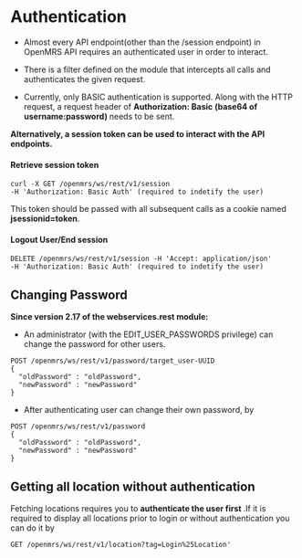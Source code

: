 # Authentication

* Almost every API endpoint(other than the /session endpoint) in  OpenMRS API requires an authenticated user in order to interact.

* There is a filter defined on the module that intercepts all calls and authenticates the given request. 

* Currently, only BASIC authentication is supported. Along with the HTTP request, a request header of <b> Authorization: Basic 
(base64 of username:password) </b> needs to be sent.

<b>Alternatively, a session token can be used to interact with the API endpoints.</b>

#### Retrieve session token

```console
curl -X GET /openmrs/ws/rest/v1/session 
-H 'Authorization: Basic Auth' (required to indetify the user)
```

This token should be passed with all subsequent calls as a cookie named <b>jsessionid=token</b>.

#### Logout User/End session

```console
DELETE /openmrs/ws/rest/v1/session -H 'Accept: application/json'
-H 'Authorization: Basic Auth' (required to indetify the user)
```

## Changing Password

<b>Since version 2.17 of the webservices.rest module:</b>

* An administrator (with the EDIT_USER_PASSWORDS privilege) can change the password for other users.

```console
POST /openmrs/ws/rest/v1/password/target_user-UUID 
{
  "oldPassword" : "oldPassword",
  "newPassword" : "newPassword"
}
``` 

* After authenticating user can change their own password, by

```console
POST /openmrs/ws/rest/v1/password 
{
  "oldPassword" : "oldPassword",
  "newPassword" : "newPassword"
}
```

## Getting all location without authentication

Fetching locations requires you to <b> authenticate the user first </b>.If it is required to display all locations prior to login 
or without authentication you can do it by 

```console
GET /openmrs/ws/rest/v1/location?tag=Login%25Location' 
```
